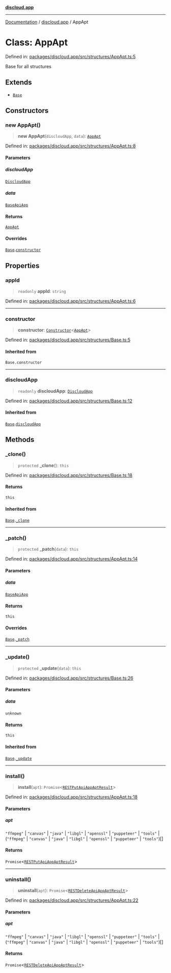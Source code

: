 [**discloud.app**](../README.md)

***

[Documentation](../../packages.md) / [discloud.app](../README.md) / AppApt

# Class: AppApt

Defined in: [packages/discloud.app/src/structures/AppApt.ts:5](https://github.com/discloud/discloud.app/blob/1458affc9a022eb2fc5fe37e7b3b002130b2fdad/packages/discloud.app/src/structures/AppApt.ts#L5)

Base for all structures

## Extends

- [`Base`](Base.md)

## Constructors

### new AppApt()

> **new AppApt**(`discloudApp`, `data`): [`AppApt`](AppApt.md)

Defined in: [packages/discloud.app/src/structures/AppApt.ts:8](https://github.com/discloud/discloud.app/blob/1458affc9a022eb2fc5fe37e7b3b002130b2fdad/packages/discloud.app/src/structures/AppApt.ts#L8)

#### Parameters

##### discloudApp

[`DiscloudApp`](DiscloudApp.md)

##### data

[`BaseApiApp`](../interfaces/BaseApiApp.md)

#### Returns

[`AppApt`](AppApt.md)

#### Overrides

[`Base`](Base.md).[`constructor`](Base.md#constructors)

## Properties

### appId

> `readonly` **appId**: `string`

Defined in: [packages/discloud.app/src/structures/AppApt.ts:6](https://github.com/discloud/discloud.app/blob/1458affc9a022eb2fc5fe37e7b3b002130b2fdad/packages/discloud.app/src/structures/AppApt.ts#L6)

***

### constructor

> **constructor**: [`Constructor`](../interfaces/Constructor.md)\<[`AppApt`](AppApt.md)\>

Defined in: [packages/discloud.app/src/structures/Base.ts:5](https://github.com/discloud/discloud.app/blob/1458affc9a022eb2fc5fe37e7b3b002130b2fdad/packages/discloud.app/src/structures/Base.ts#L5)

#### Inherited from

`Base.constructor`

***

### discloudApp

> `readonly` **discloudApp**: [`DiscloudApp`](DiscloudApp.md)

Defined in: [packages/discloud.app/src/structures/Base.ts:12](https://github.com/discloud/discloud.app/blob/1458affc9a022eb2fc5fe37e7b3b002130b2fdad/packages/discloud.app/src/structures/Base.ts#L12)

#### Inherited from

[`Base`](Base.md).[`discloudApp`](Base.md#discloudapp-1)

## Methods

### \_clone()

> `protected` **\_clone**(): `this`

Defined in: [packages/discloud.app/src/structures/Base.ts:18](https://github.com/discloud/discloud.app/blob/1458affc9a022eb2fc5fe37e7b3b002130b2fdad/packages/discloud.app/src/structures/Base.ts#L18)

#### Returns

`this`

#### Inherited from

[`Base`](Base.md).[`_clone`](Base.md#_clone)

***

### \_patch()

> `protected` **\_patch**(`data`): `this`

Defined in: [packages/discloud.app/src/structures/AppApt.ts:14](https://github.com/discloud/discloud.app/blob/1458affc9a022eb2fc5fe37e7b3b002130b2fdad/packages/discloud.app/src/structures/AppApt.ts#L14)

#### Parameters

##### data

[`BaseApiApp`](../interfaces/BaseApiApp.md)

#### Returns

`this`

#### Overrides

[`Base`](Base.md).[`_patch`](Base.md#_patch)

***

### \_update()

> `protected` **\_update**(`data`): `this`

Defined in: [packages/discloud.app/src/structures/Base.ts:26](https://github.com/discloud/discloud.app/blob/1458affc9a022eb2fc5fe37e7b3b002130b2fdad/packages/discloud.app/src/structures/Base.ts#L26)

#### Parameters

##### data

`unknown`

#### Returns

`this`

#### Inherited from

[`Base`](Base.md).[`_update`](Base.md#_update)

***

### install()

> **install**(`apt`): `Promise`\<[`RESTPutApiAppAptResult`](../interfaces/RESTPutApiAppAptResult.md)\>

Defined in: [packages/discloud.app/src/structures/AppApt.ts:18](https://github.com/discloud/discloud.app/blob/1458affc9a022eb2fc5fe37e7b3b002130b2fdad/packages/discloud.app/src/structures/AppApt.ts#L18)

#### Parameters

##### apt

`"ffmpeg"` | `"canvas"` | `"java"` | `"libgl"` | `"openssl"` | `"puppeteer"` | `"tools"` | (`"ffmpeg"` \| `"canvas"` \| `"java"` \| `"libgl"` \| `"openssl"` \| `"puppeteer"` \| `"tools"`)[]

#### Returns

`Promise`\<[`RESTPutApiAppAptResult`](../interfaces/RESTPutApiAppAptResult.md)\>

***

### uninstall()

> **uninstall**(`apt`): `Promise`\<[`RESTDeleteApiAppAptResult`](../interfaces/RESTDeleteApiAppAptResult.md)\>

Defined in: [packages/discloud.app/src/structures/AppApt.ts:22](https://github.com/discloud/discloud.app/blob/1458affc9a022eb2fc5fe37e7b3b002130b2fdad/packages/discloud.app/src/structures/AppApt.ts#L22)

#### Parameters

##### apt

`"ffmpeg"` | `"canvas"` | `"java"` | `"libgl"` | `"openssl"` | `"puppeteer"` | `"tools"` | (`"ffmpeg"` \| `"canvas"` \| `"java"` \| `"libgl"` \| `"openssl"` \| `"puppeteer"` \| `"tools"`)[]

#### Returns

`Promise`\<[`RESTDeleteApiAppAptResult`](../interfaces/RESTDeleteApiAppAptResult.md)\>
